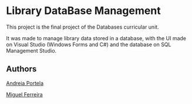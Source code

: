 # Library DataBase Management
This project is the final project of the Databases curricular unit.

It was made to manage library data stored in a database, with the UI made on Visual Studio (Windows Forms and C#) and the database on SQL Management Studio.

## Authors

[Andreia Portela](https://github.com/AndreiaPp)

[Miguel Ferreira](https://github.com/MiguelF07)

